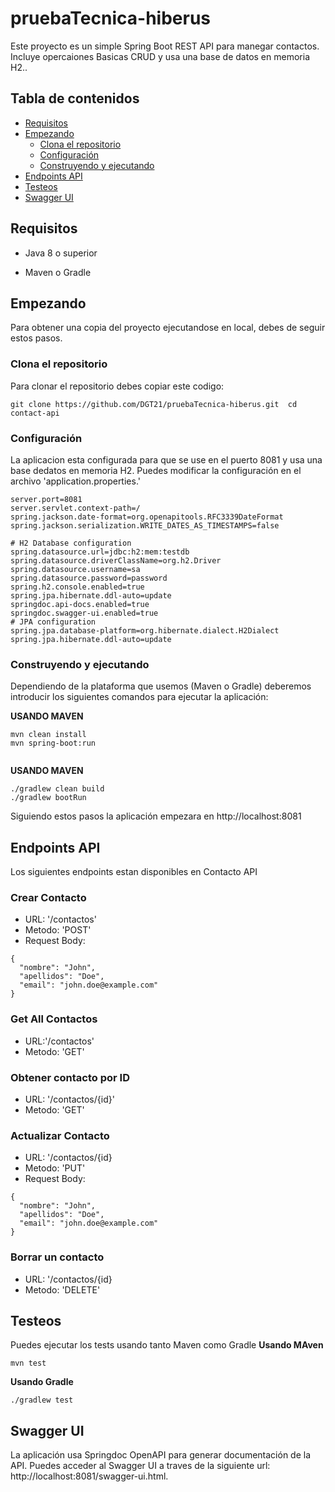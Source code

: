 # pruebaTecnica-hiberus

Este proyecto es un simple Spring Boot REST API para manegar contactos. Incluye opercaiones Basicas CRUD y usa una base de datos en memoria H2..

## Tabla de contenidos
* [Requisitos](#requisitos)
* [Empezando](#empezando)
  * [Clona el repositorio  ](#clona-el-repositorio)
  * [Configuración](#configuración)
  * [Construyendo y ejecutando](#construyendo-y-ejecutando)
* [Endpoints API](#endpoints-api)
* [Testeos](#testeos)
* [Swagger UI](#swagger-ui)

## Requisitos

* Java 8 o superior

* Maven o Gradle

## Empezando

Para obtener una copia del proyecto ejecutandose en local, debes de seguir estos pasos.

### Clona el repositorio
Para clonar el repositorio debes copiar este codigo:

```    
git clone https://github.com/DGT21/pruebaTecnica-hiberus.git  cd contact-api
```

### Configuración

La aplicacion esta configurada para que se use en el puerto 8081 y usa una base dedatos en     memoria H2. Puedes modificar la configuración en el archivo 'application.properties.'

  ```
  server.port=8081
  server.servlet.context-path=/
  spring.jackson.date-format=org.openapitools.RFC3339DateFormat
  spring.jackson.serialization.WRITE_DATES_AS_TIMESTAMPS=false

  # H2 Database configuration
  spring.datasource.url=jdbc:h2:mem:testdb
  spring.datasource.driverClassName=org.h2.Driver
  spring.datasource.username=sa
  spring.datasource.password=password
  spring.h2.console.enabled=true
  spring.jpa.hibernate.ddl-auto=update
  springdoc.api-docs.enabled=true
  springdoc.swagger-ui.enabled=true
  # JPA configuration
  spring.jpa.database-platform=org.hibernate.dialect.H2Dialect
  spring.jpa.hibernate.ddl-auto=update
  ```

  ### Construyendo y ejecutando
  Dependiendo de la plataforma que usemos (Maven o Gradle) deberemos introducir los               siguientes comandos para ejecutar la aplicación:

  **USANDO MAVEN**
    
  ```
  mvn clean install
  mvn spring-boot:run
 	
 ````
  **USANDO MAVEN**
    
  ```
  ./gradlew clean build
  ./gradlew bootRun
  ```
      
Siguiendo estos pasos la aplicación empezara en http://localhost:8081

## Endpoints API

  Los siguientes endpoints estan disponibles en Contacto API

### Crear Contacto
* URL: '/contactos'
* Metodo: 'POST'
* Request Body:
```
{
  "nombre": "John",
  "apellidos": "Doe",
  "email": "john.doe@example.com"
}
```
### Get All Contactos
* URL:'/contactos'
* Metodo: 'GET'
### Obtener contacto por ID
* URL: '/contactos/{id}'
* Metodo: 'GET'
### Actualizar Contacto
* URL: '/contactos/{id}
* Metodo: 'PUT'
* Request Body:
```
{
  "nombre": "John",
  "apellidos": "Doe",
  "email": "john.doe@example.com"
}
```
### Borrar un contacto
* URL: '/contactos/{id}
* Metodo: 'DELETE'
## Testeos
Puedes  ejecutar los tests usando tanto Maven como Gradle
**Usando MAven**
```
mvn test
```
**Usando Gradle**
```
./gradlew test
```
## Swagger UI
La aplicación usa Springdoc OpenAPI para generar documentación de la API. Puedes acceder al Swagger UI a traves de la siguiente url: http://localhost:8081/swagger-ui.html.
